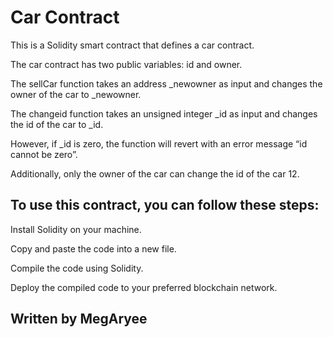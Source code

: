 # Car Contract

This is a Solidity smart contract that defines a car contract.

The car contract has two public variables: id and owner. 

The sellCar function takes an address _newowner as input and changes the owner of the car to _newowner.

The changeid function takes an unsigned integer _id as input and changes the id of the car to _id.

However, if _id is zero, the function will revert with an error message “id cannot be zero”. 

Additionally, only the owner of the car can change the id of the car 12.

## To use this contract, you can follow these steps:

Install Solidity on your machine.

Copy and paste the code into a new file.

Compile the code using Solidity.

Deploy the compiled code to your preferred blockchain network.

## Written by MegAryee
